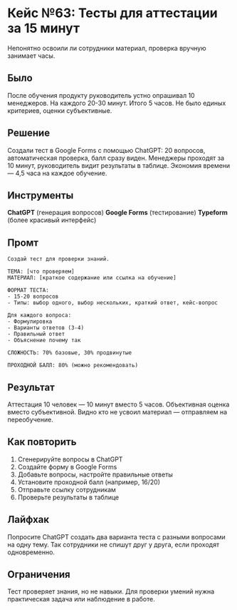 # Кейс №63: Тесты для аттестации за 15 минут

Непонятно освоили ли сотрудники материал, проверка вручную занимает часы.

## Было

После обучения продукту руководитель устно опрашивал 10 менеджеров. На каждого 20-30 минут. Итого 5 часов. Не было единых критериев, оценки субъективные.

## Решение

Создали тест в Google Forms с помощью ChatGPT: 20 вопросов, автоматическая проверка, балл сразу виден. Менеджеры проходят за 10 минут, руководитель видит результаты в таблице. Экономия времени — 4,5 часа на каждое обучение.

## Инструменты

**ChatGPT** (генерация вопросов)
**Google Forms** (тестирование)
**Typeform** (более красивый интерфейс)

## Промт

```
Создай тест для проверки знаний.

ТЕМА: [что проверяем]
МАТЕРИАЛ: [краткое содержание или ссылка на обучение]

ФОРМАТ ТЕСТА:
- 15-20 вопросов
- Типы: выбор одного, выбор нескольких, краткий ответ, кейс-вопрос

Для каждого вопроса:
- Формулировка
- Варианты ответов (3-4)
- Правильный ответ
- Объяснение почему так

СЛОЖНОСТЬ: 70% базовые, 30% продвинутые

ПРОХОДНОЙ БАЛЛ: 80% (можно рекомендовать)
```

## Результат

Аттестация 10 человек — 10 минут вместо 5 часов. Объективная оценка вместо субъективной. Видно кто не усвоил материал — отправляем на переобучение.

## Как повторить

1. Сгенерируйте вопросы в ChatGPT
2. Создайте форму в Google Forms
3. Добавьте вопросы, настройте правильные ответы
4. Установите проходной балл (например, 16/20)
5. Отправьте ссылку сотрудникам
6. Проверьте результаты в таблице

## Лайфхак

Попросите ChatGPT создать два варианта теста с разными вопросами на одну тему. Так сотрудники не спишут друг у друга, если проходят одновременно.

## Ограничения

Тест проверяет знания, но не навыки. Для проверки умений нужна практическая задача или наблюдение в работе.
